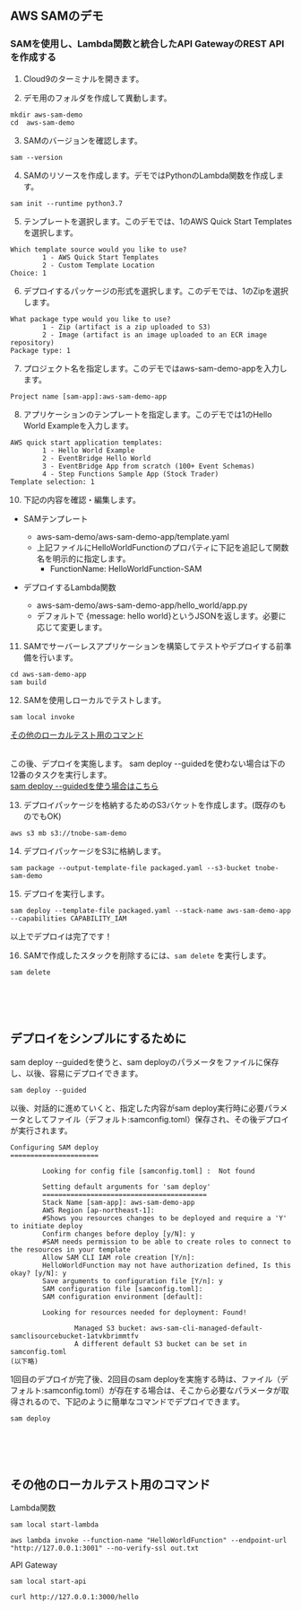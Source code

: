 ## AWS SAMのデモ
### SAMを使用し、Lambda関数と統合したAPI GatewayのREST APIを作成する


1. Cloud9のターミナルを開きます。

2. デモ用のフォルダを作成して異動します。

```
mkdir aws-sam-demo
cd  aws-sam-demo
```

3. SAMのバージョンを確認します。

```
sam --version
```

4. SAMのリソースを作成します。デモではPythonのLambda関数を作成します。

```
sam init --runtime python3.7
```

5. テンプレートを選択します。このデモでは、1のAWS Quick Start Templatesを選択します。

```
Which template source would you like to use?
        1 - AWS Quick Start Templates
        2 - Custom Template Location
Choice: 1
```

6. デプロイするパッケージの形式を選択します。このデモでは、1のZipを選択します。

```
What package type would you like to use?
        1 - Zip (artifact is a zip uploaded to S3)
        2 - Image (artifact is an image uploaded to an ECR image repository)
Package type: 1
```

7. プロジェクト名を指定します。このデモではaws-sam-demo-appを入力します。

```
Project name [sam-app]:aws-sam-demo-app
```

8. アプリケーションのテンプレートを指定します。このデモでは1のHello World Exampleを入力します。

```
AWS quick start application templates:
        1 - Hello World Example
        2 - EventBridge Hello World
        3 - EventBridge App from scratch (100+ Event Schemas)
        4 - Step Functions Sample App (Stock Trader)
Template selection: 1
```

10. 下記の内容を確認・編集します。

- SAMテンプレート

  - aws-sam-demo/aws-sam-demo-app/template.yaml 
  - 上記ファイルにHelloWorldFunctionのプロパティに下記を追記して関数名を明示的に指定します。
    -  FunctionName: HelloWorldFunction-SAM

- デプロイするLambda関数

  - aws-sam-demo/aws-sam-demo-app/hello_world/app.py
  - デフォルトで {message: hello world}というJSONを返します。必要に応じて変更します。　


11. SAMでサーバーレスアプリケーションを構築してテストやデプロイする前準備を行います。

```
cd aws-sam-demo-app
sam build
```

12. SAMを使用しローカルでテストします。

```
sam local invoke 
```

[その他のローカルテスト用のコマンド](#その他のローカルテスト用のコマンド) 
<br />
<br />


この後、デプロイを実施します。
sam deploy --guidedを使わない場合は下の12番のタスクを実行します。 
<br />
[sam deploy --guidedを使う場合はこちら](#デプロイをシンプルにするために) 
 
 
13. デプロイパッケージを格納するためのS3バケットを作成します。(既存のものでもOK)

```
aws s3 mb s3://tnobe-sam-demo
```

14. デプロイパッケージをS3に格納します。

```
sam package --output-template-file packaged.yaml --s3-bucket tnobe-sam-demo
```

15. デプロイを実行します。

```
sam deploy --template-file packaged.yaml --stack-name aws-sam-demo-app --capabilities CAPABILITY_IAM
```

以上でデプロイは完了です！

16. SAMで作成したスタックを削除するには、`sam delete` を実行します。

```
sam delete
```
 <br />
 <br />
 <br />

## デプロイをシンプルにするために 
 
sam deploy --guidedを使うと、sam deployのパラメータをファイルに保存し、以後、容易にデプロイできます。

```
sam deploy --guided
```

以後、対話的に進めていくと、指定した内容がsam deploy実行時に必要パラメータとしてファイル（デフォルト:samconfig.toml）保存され、その後デプロイが実行されます。

```
Configuring SAM deploy
======================

        Looking for config file [samconfig.toml] :  Not found

        Setting default arguments for 'sam deploy'
        =========================================
        Stack Name [sam-app]: aws-sam-demo-app
        AWS Region [ap-northeast-1]: 
        #Shows you resources changes to be deployed and require a 'Y' to initiate deploy
        Confirm changes before deploy [y/N]: y
        #SAM needs permission to be able to create roles to connect to the resources in your template
        Allow SAM CLI IAM role creation [Y/n]: 
        HelloWorldFunction may not have authorization defined, Is this okay? [y/N]: y
        Save arguments to configuration file [Y/n]: y
        SAM configuration file [samconfig.toml]: 
        SAM configuration environment [default]: 

        Looking for resources needed for deployment: Found!

                Managed S3 bucket: aws-sam-cli-managed-default-samclisourcebucket-1atvkbrimmtfv
                A different default S3 bucket can be set in samconfig.toml
(以下略)
```

1回目のデプロイが完了後、2回目のsam deployを実施する時は、ファイル（デフォルト:samconfig.toml）が存在する場合は、そこから必要なパラメータが取得されるので、下記のように簡単なコマンドでデプロイできます。

```
sam deploy 
```

 <br />
 <br />
 <br />

## その他のローカルテスト用のコマンド 

Lambda関数
```
sam local start-lambda
```

```
aws lambda invoke --function-name "HelloWorldFunction" --endpoint-url "http://127.0.0.1:3001" --no-verify-ssl out.txt
```

API Gateway
```
sam local start-api
```

```
curl http://127.0.0.1:3000/hello
```




